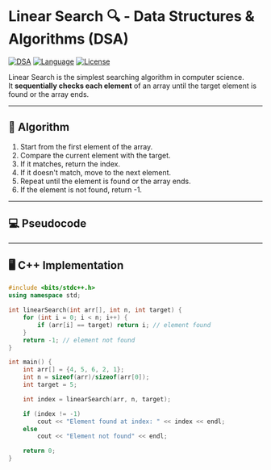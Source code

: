 # Linear Search 🔍 - Data Structures & Algorithms (DSA)

[![DSA](https://img.shields.io/badge/DSA-LinearSearch-blue)](https://github.com/)
[![Language](https://img.shields.io/badge/Language-C%2B%2B-orange)](https://isocpp.org/)
[![License](https://img.shields.io/badge/License-MIT-green)](https://opensource.org/licenses/MIT)

Linear Search is the simplest searching algorithm in computer science.  
It **sequentially checks each element** of an array until the target element is found or the array ends.

---

## 📌 Algorithm

1. Start from the first element of the array.
2. Compare the current element with the target.
3. If it matches, return the index.
4. If it doesn't match, move to the next element.
5. Repeat until the element is found or the array ends.
6. If the element is not found, return -1.

---

## 💻 Pseudocode


---

## 🖥️ C++ Implementation

```cpp
#include <bits/stdc++.h>
using namespace std;

int linearSearch(int arr[], int n, int target) {
    for (int i = 0; i < n; i++) {
        if (arr[i] == target) return i; // element found
    }
    return -1; // element not found
}

int main() {
    int arr[] = {4, 5, 6, 2, 1};
    int n = sizeof(arr)/sizeof(arr[0]);
    int target = 5;

    int index = linearSearch(arr, n, target);

    if (index != -1)
        cout << "Element found at index: " << index << endl;
    else
        cout << "Element not found" << endl;

    return 0;
}
